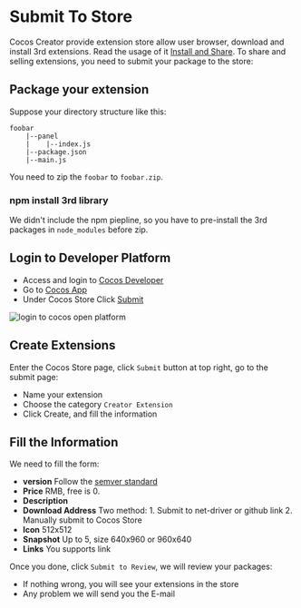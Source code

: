 # Submit To Store

Cocos Creator provide extension store allow user browser, download and install 3rd extensions. Read the usage of it [Install and Share](install-and-share.md). To share and selling extensions, you need to submit your package to the store:

## Package your extension

Suppose your directory structure like this:

```
foobar
    |--panel
    |    |--index.js
    |--package.json
    |--main.js
```

You need to zip the `foobar` to `foobar.zip`.

### npm install 3rd library

We didn't include the npm piepline, so you have to pre-install the 3rd packages in `node_modules` before zip.

## Login to Developer Platform

- Access and login to [Cocos Developer](https://open.cocos.com)
- Go to [Cocos App](https://open.cocos.com/app)
- Under Cocos Store Click [Submit](https://open.cocos.com/store/name_list)

![login to cocos open platform](submit-to-store/login.jpg)

## Create Extensions

Enter the Cocos Store page, click `Submit` button at top right, go to the submit page:

- Name your extension
- Choose the category `Creator Extension`
- Click Create, and fill the information

## Fill the Information

We need to fill the form:

- **version** Follow the [semver standard](//semver.org/lang/zh-CN/)
- **Price** RMB, free is 0.
- **Description**
- **Download Address** Two method: 1. Submit to net-driver or github link 2. Manually submit to Cocos Store
- **Icon** 512x512
- **Snapshot** Up to 5, size 640x960 or 960x640
- **Links** You supports link

Once you done, click `Submit to Review`, we will review your packages:

- If nothing wrong, you will see your extensions in the store
- Any problem we will send you the E-mail